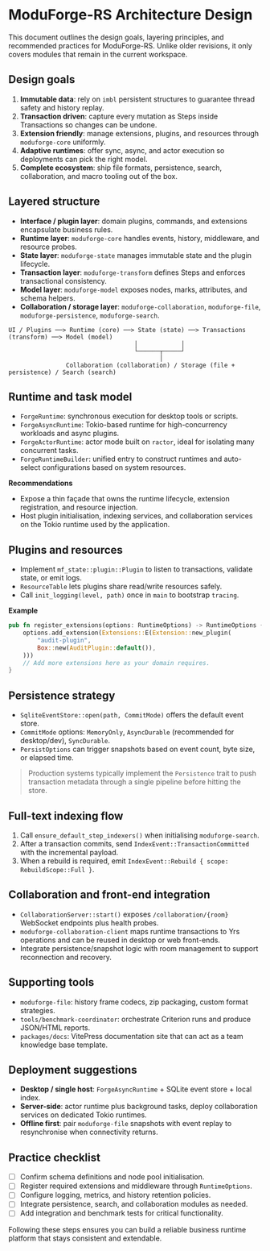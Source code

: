# ModuForge-RS Architecture Design

This document outlines the design goals, layering principles, and recommended practices for ModuForge-RS. Unlike older revisions, it only covers modules that remain in the current workspace.

## Design goals
1. **Immutable data**: rely on `imbl` persistent structures to guarantee thread safety and history replay.
2. **Transaction driven**: capture every mutation as Steps inside Transactions so changes can be undone.
3. **Extension friendly**: manage extensions, plugins, and resources through `moduforge-core` uniformly.
4. **Adaptive runtimes**: offer sync, async, and actor execution so deployments can pick the right model.
5. **Complete ecosystem**: ship file formats, persistence, search, collaboration, and macro tooling out of the box.

## Layered structure
- **Interface / plugin layer**: domain plugins, commands, and extensions encapsulate business rules.
- **Runtime layer**: `moduforge-core` handles events, history, middleware, and resource probes.
- **State layer**: `moduforge-state` manages immutable state and the plugin lifecycle.
- **Transaction layer**: `moduforge-transform` defines Steps and enforces transactional consistency.
- **Model layer**: `moduforge-model` exposes nodes, marks, attributes, and schema helpers.
- **Collaboration / storage layer**: `moduforge-collaboration`, `moduforge-file`, `moduforge-persistence`, `moduforge-search`.

```
UI / Plugins ──> Runtime (core) ──> State (state) ──> Transactions (transform) ──> Model (model)
                                   │            │
                                   └──────┬─────┘
                                          │
                Collaboration (collaboration) / Storage (file + persistence) / Search (search)
```

## Runtime and task model
- `ForgeRuntime`: synchronous execution for desktop tools or scripts.
- `ForgeAsyncRuntime`: Tokio-based runtime for high-concurrency workloads and async plugins.
- `ForgeActorRuntime`: actor mode built on `ractor`, ideal for isolating many concurrent tasks.
- `ForgeRuntimeBuilder`: unified entry to construct runtimes and auto-select configurations based on system resources.

**Recommendations**
- Expose a thin façade that owns the runtime lifecycle, extension registration, and resource injection.
- Host plugin initialisation, indexing services, and collaboration services on the Tokio runtime used by the application.

## Plugins and resources
- Implement `mf_state::plugin::Plugin` to listen to transactions, validate state, or emit logs.
- `ResourceTable` lets plugins share read/write resources safely.
- Call `init_logging(level, path)` once in `main` to bootstrap `tracing`.

**Example**
```rust
pub fn register_extensions(options: RuntimeOptions) -> RuntimeOptions {
    options.add_extension(Extensions::E(Extension::new_plugin(
        "audit-plugin",
        Box::new(AuditPlugin::default()),
    )))
    // Add more extensions here as your domain requires.
}
```

## Persistence strategy
- `SqliteEventStore::open(path, CommitMode)` offers the default event store.
- `CommitMode` options: `MemoryOnly`, `AsyncDurable` (recommended for desktop/dev), `SyncDurable`.
- `PersistOptions` can trigger snapshots based on event count, byte size, or elapsed time.

> Production systems typically implement the `Persistence` trait to push transaction metadata through a single pipeline before hitting the store.

## Full-text indexing flow
1. Call `ensure_default_step_indexers()` when initialising `moduforge-search`.
2. After a transaction commits, send `IndexEvent::TransactionCommitted` with the incremental payload.
3. When a rebuild is required, emit `IndexEvent::Rebuild { scope: RebuildScope::Full }`.

## Collaboration and front-end integration
- `CollaborationServer::start()` exposes `/collaboration/{room}` WebSocket endpoints plus health probes.
- `moduforge-collaboration-client` maps runtime transactions to Yrs operations and can be reused in desktop or web front-ends.
- Integrate persistence/snapshot logic with room management to support reconnection and recovery.

## Supporting tools
- `moduforge-file`: history frame codecs, zip packaging, custom format strategies.
- `tools/benchmark-coordinator`: orchestrate Criterion runs and produce JSON/HTML reports.
- `packages/docs`: VitePress documentation site that can act as a team knowledge base template.

## Deployment suggestions
- **Desktop / single host**: `ForgeAsyncRuntime` + SQLite event store + local index.
- **Server-side**: actor runtime plus background tasks, deploy collaboration services on dedicated Tokio runtimes.
- **Offline first**: pair `moduforge-file` snapshots with event replay to resynchronise when connectivity returns.

## Practice checklist
- [ ] Confirm schema definitions and node pool initialisation.
- [ ] Register required extensions and middleware through `RuntimeOptions`.
- [ ] Configure logging, metrics, and history retention policies.
- [ ] Integrate persistence, search, and collaboration modules as needed.
- [ ] Add integration and benchmark tests for critical functionality.

Following these steps ensures you can build a reliable business runtime platform that stays consistent and extendable.
